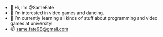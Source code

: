 - 👋 Hi, I’m @SameFate
- 👀 I’m interested in video games and dancing.
- 🌱 I’m currently learning all kinds of stuff about programming and video games at university!
- 📫 same.fate98@gmail.com

<!---
SameFate/SameFate is a ✨ special ✨ repository because its `README.md` (this file) appears on your GitHub profile.
You can click the Preview link to take a look at your changes.
--->
